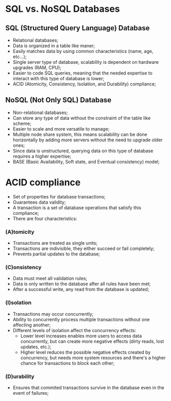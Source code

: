 # SQL vs. NoSQL Databases

## SQL (Structured Query Language) Database
*   Relational databases;
*   Data is organized in a table like maner;
*   Easily matches data by using common characteristics (name, age, etc...);
*   Single server type of database, scalability is dependent on hardware upgrades (RAM, CPU);
*   Easier to code SQL queries, meaning that the needed expertise to interact with this type of database is lower;
*   ACID (Atomicity, Consistency, Isolation, and Durability) compliance;

## NoSQL (Not Only SQL) Database
*   Non-relational databases;
*   Can store any type of data without the constraint of the table like scheme;
*   Easier to scale and more versatile to manage;
*   Multiple node share system, this means scalability can be done horizontally by adding more servers without the need to upgrade older ones;
*   Since data is unstructured, querying data on this type of database requires a higher expertise;
*   BASE (Basic Availability, Soft state, and Eventual consistency) model;

# ACID compliance
*   Set of properties for database transactions;
*   Guarantees data validity;
*   A transaction is a set of database operations that satisfy this compliance;
*   There are four characteristics:

### (A)tomicity
*   Transactions are treated as single units;
*   Transactions are indivisible, they either succeed or fail completely;
*   Prevents partial updates to the database;

### (C)onsistency
*   Data must meet all validation rules;
*   Data is only written to the database after all rules have been met;
*   After a successful write, any read from the database is updated; 

### (I)solation
*   Transactions may occur concurrently;
*   Ability to concurrently process multiple transactions without one affecting another;
*   Different levels of isolation affect the concurrency effects:
    *   Lower level increases enables more users to access data concurrently, but can create more negative effects (dirty reads, lost updates, etc.);
    *   Higher level reduces the possible negative effects created by concurrency, but needs more system resources and there's a higher chance for transactions to block each other; 

### (D)urability
*   Ensures that commited transactions survive in the database even in the event of failures;
